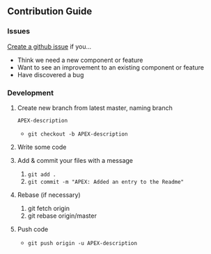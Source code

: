 ## Contribution Guide

### Issues

[Create a github issue](https://github.com/apexskins/apexskins/issues) if you...

- Think we need a new component or feature
- Want to see an improvement to an existing component or feature
- Have discovered a bug



### Development

1. Create new branch from latest master, naming branch 

   ```
   APEX-description
   ```

   - `git checkout -b APEX-description`

2. Write some code

3. Add & commit your files with a message

   1. `git add .`
   2. `git commit -m "APEX: Added an entry to the Readme"`

4. Rebase (if necessary)

   1. git fetch origin
   2. git rebase origin/master

5. Push code

   - `git push origin -u APEX-description`

